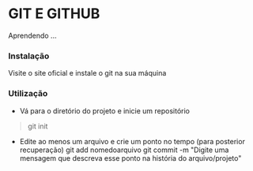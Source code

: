 # GIT E GITHUB

Aprendendo ...

### Instalação
Visite o site oficial e instale o git na sua máquina

### Utilização

- Vá para o diretório do projeto e inicie um repositório
> git init

- Edite ao menos um arquivo e crie um ponto no tempo (para posterior recuperação)
git add nomedoarquivo
git commit -m "Digite uma mensagem que descreva esse ponto na história do arquivo/projeto"
